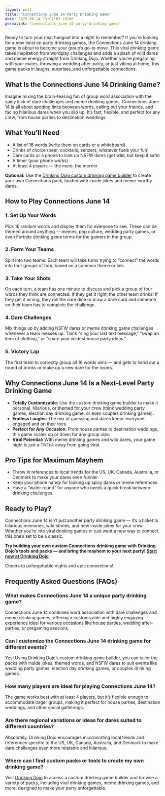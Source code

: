```yaml
---
layout: post
title: "Connections June 14 Party Drinking Game"
date: 2025-06-14 13:07:03 +0200
permalink: /connections-june-14-party-drinking-game/
---
```

Ready to turn your next hangout into a night to remember? If you’re looking for a new twist on party drinking games, the Connections June 14 drinking game is about to become your group’s go-to move. This viral drinking game takes inspiration from wordplay challenges and adds a splash of wild dares and meme energy straight from Drinking Dojo. Whether you’re pregaming with your mates, throwing a wedding after-party, or just vibing at home, this game packs in laughs, surprises, and unforgettable connections.

## What Is the Connections June 14 Drinking Game?

Imagine mixing the brain-teasing fun of group word association with the spicy kick of dare challenges and meme drinking games. Connections June 14 is all about spotting links between words, calling out your friends, and facing hilarious dares when you slip up. It’s fast, flexible, and perfect for any crew, from house parties to destination weddings.

## What You’ll Need

- A list of 16 words (write them on cards or a whiteboard)
- Drinks of choice (beer, cocktails, seltzers, whatever fuels your fun)
- Dare cards or a phone to look up NSFW dares (get wild, but keep it safe)
- A timer (your phone works)
- At least 4 players — the more, the merrier

**Optional:** Use the [Drinking Dojo custom drinking game builder](https://drinkingdojo.com) to create your own Connections pack, loaded with inside jokes and meme-worthy dares.

## How to Play Connections June 14

### 1. Set Up Your Words

Pick 16 random words and display them for everyone to see. These can be themed around anything — memes, pop culture, wedding party games, or even Fortnite drinking game terms for the gamers in the group.

### 2. Form Your Teams

Split into two teams. Each team will take turns trying to “connect” the words into four groups of four, based on a common theme or link.

### 3. Take Your Shots

On each turn, a team has one minute to discuss and pick a group of four words they think are connected. If they get it right, the other team drinks! If they get it wrong, they roll the dare dice or draw a dare card and someone on their team has to complete the challenge.

### 4. Dare Challenges

Mix things up by adding NSFW dares or meme drinking game challenges whenever a team messes up. Think “sing your last text message,” “swap an item of clothing,” or “share your wildest house party ideas.”

### 5. Victory Lap

The first team to correctly group all 16 words wins — and gets to hand out a round of drinks or make up a new dare for the losers.

## Why Connections June 14 Is a Next-Level Party Drinking Game

- **Totally Customizable:** Use the custom drinking game builder to make it personal, hilarious, or themed for your crew (think wedding party games, election day drinking game, or even couples drinking games).
- **Endless Laughs:** The mix of guessing and dares keeps everyone engaged and on their toes.
- **Perfect for Any Occasion:** From house parties to destination weddings, this game scales up or down for any group size.
- **Viral Potential:** With meme drinking games and wild dares, your game night is just a TikTok away from going viral.

## Pro Tips for Maximum Mayhem

- Throw in references to local trends for the US, UK, Canada, Australia, or Denmark to make your dares even funnier.
- Keep your phone handy for looking up spicy dares or meme references.
- Have a “water round” for anyone who needs a quick break between drinking challenges.

## Ready to Play?

Connections June 14 isn’t just another party drinking game — it’s a ticket to hilarious memories, wild stories, and new inside jokes for your crew. Whether you’re into viral drinking games or just want a new way to connect, this one’s set to be a classic.

**Try building your own custom Connections drinking game with Drinking Dojo’s tools and packs — and bring the mayhem to your next party! [Start now at Drinking Dojo](https://drinkingdojo.com)**

Cheers to unforgettable nights and epic connections!

## Frequently Asked Questions (FAQs)

### What makes Connections June 14 a unique party drinking game?

Connections June 14 combines word association with dare challenges and meme drinking games, offering a customizable and highly engaging experience ideal for various occasions like house parties, wedding after-parties, or pregaming sessions.

### Can I customize the Connections June 14 drinking game for different events?

Yes! Using Drinking Dojo’s custom drinking game builder, you can tailor the packs with inside jokes, themed words, and NSFW dares to suit events like wedding party games, election day drinking games, or couples drinking games.

### How many players are ideal for playing Connections June 14?

The game works best with at least 4 players, but it’s flexible enough to accommodate larger groups, making it perfect for house parties, destination weddings, and other social gatherings.

### Are there regional variations or ideas for dares suited to different countries?

Absolutely. Drinking Dojo encourages incorporating local trends and references specific to the US, UK, Canada, Australia, and Denmark to make dare challenges even more relatable and hilarious.

### Where can I find custom packs or tools to create my own drinking game?

Visit [Drinking Dojo](https://drinkingdojo.com) to access a custom drinking game builder and browse a variety of packs, including viral drinking games, meme drinking games, and more, designed to make your party unforgettable.

<script type="application/ld+json">
{
  "@context": "https://schema.org",
  "@type": "BlogPosting",
  "mainEntityOfPage": {
    "@type": "WebPage",
    "@id": "https://drinkingdojo.com/blog/connections-june-14-party-drinking-game"
  },
  "headline": "Connections June 14 Party Drinking Game",
  "description": "Discover how to play the Connections June 14 drinking game, a viral and customizable party drinking game that combines word association, dare challenges, and meme drinking games. Perfect for house parties, weddings, and more.",
  "image": "https://drinkingdojo.com/images/connections-june-14-thumbnail.jpg",
  "author": {
    "@type": "Person",
    "name": "Drinking Dojo"
  },
  "publisher": {
    "@type": "Person",
    "name": "Drinking Dojo"
  },
  "datePublished": "2024-06-14",
  "dateModified": "2024-06-14",
  "keywords": "drinking games, party drinking games, custom drinking game builder, dare challenges, viral drinking games, meme drinking games, fortnite drinking game, inauguration day drinking game, NSFW dares, election day drinking game, wedding party games, couples drinking games, house party ideas, drinking challenges",
  "inLanguage": "en-US"
}
</script>

<script type="application/ld+json">
{
  "@context": "https://schema.org",
  "@type": "FAQPage",
  "mainEntity": [
    {
      "@type": "Question",
      "name": "What makes Connections June 14 a unique party drinking game?",
      "acceptedAnswer": {
        "@type": "Answer",
        "text": "Connections June 14 combines word association with dare challenges and meme drinking games, offering a customizable and highly engaging experience ideal for various occasions like house parties, wedding after-parties, or pregaming sessions."
      }
    },
    {
      "@type": "Question",
      "name": "Can I customize the Connections June 14 drinking game for different events?",
      "acceptedAnswer": {
        "@type": "Answer",
        "text": "Yes! Using Drinking Dojo’s custom drinking game builder, you can tailor the packs with inside jokes, themed words, and NSFW dares to suit events like wedding party games, election day drinking games, or couples drinking games."
      }
    },
    {
      "@type": "Question",
      "name": "How many players are ideal for playing Connections June 14?",
      "acceptedAnswer": {
        "@type": "Answer",
        "text": "The game works best with at least 4 players, but it’s flexible enough to accommodate larger groups, making it perfect for house parties, destination weddings, and other social gatherings."
      }
    },
    {
      "@type": "Question",
      "name": "Are there regional variations or ideas for dares suited to different countries?",
      "acceptedAnswer": {
        "@type": "Answer",
        "text": "Absolutely. Drinking Dojo encourages incorporating local trends and references specific to the US, UK, Canada, Australia, and Denmark to make dare challenges even more relatable and hilarious."
      }
    },
    {
      "@type": "Question",
      "name": "Where can I find custom packs or tools to create my own drinking game?",
      "acceptedAnswer": {
        "@type": "Answer",
        "text": "Visit Drinking Dojo to access a custom drinking game builder and browse a variety of packs, including viral drinking games, meme drinking games, and more, designed to make your party unforgettable."
      }
    }
  ]
}
</script>